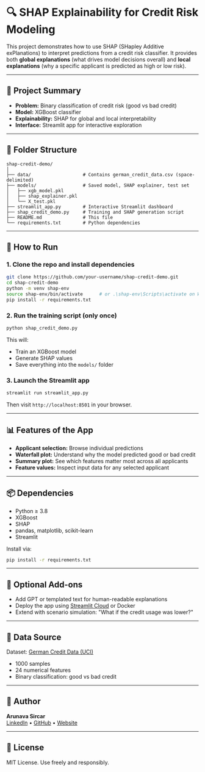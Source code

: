 # 🔍 SHAP Explainability for Credit Risk Modeling

This project demonstrates how to use SHAP (SHapley Additive exPlanations) to interpret predictions from a credit risk classifier. It provides both **global explanations** (what drives model decisions overall) and **local explanations** (why a specific applicant is predicted as high or low risk).

---

## 🧠 Project Summary

- **Problem:** Binary classification of credit risk (good vs bad credit)
- **Model:** XGBoost classifier
- **Explainability:** SHAP for global and local interpretability
- **Interface:** Streamlit app for interactive exploration

---

## 📁 Folder Structure

```
shap-credit-demo/
│
├── data/                   # Contains german_credit_data.csv (space-delimited)
├── models/                 # Saved model, SHAP explainer, test set
│   ├── xgb_model.pkl
│   ├── shap_explainer.pkl
│   └── X_test.pkl
├── streamlit_app.py        # Interactive Streamlit dashboard
├── shap_credit_demo.py     # Training and SHAP generation script
├── README.md               # This file
└── requirements.txt        # Python dependencies
```

---

## 🚀 How to Run

### 1. Clone the repo and install dependencies

```bash
git clone https://github.com/your-username/shap-credit-demo.git
cd shap-credit-demo
python -m venv shap-env
source shap-env/bin/activate      # or .\shap-env\Scripts\activate on Windows
pip install -r requirements.txt
```

### 2. Run the training script (only once)

```bash
python shap_credit_demo.py
```

This will:
- Train an XGBoost model
- Generate SHAP values
- Save everything into the `models/` folder

### 3. Launch the Streamlit app

```bash
streamlit run streamlit_app.py
```

Then visit `http://localhost:8501` in your browser.

---

## 📊 Features of the App

- **Applicant selection:** Browse individual predictions
- **Waterfall plot:** Understand why the model predicted good or bad credit
- **Summary plot:** See which features matter most across all applicants
- **Feature values:** Inspect input data for any selected applicant

---

## 📦 Dependencies

- Python ≥ 3.8
- XGBoost
- SHAP
- pandas, matplotlib, scikit-learn
- Streamlit

Install via:

```bash
pip install -r requirements.txt
```

---

## 🔐 Optional Add-ons

- Add GPT or templated text for human-readable explanations
- Deploy the app using [Streamlit Cloud](https://streamlit.io/cloud) or Docker
- Extend with scenario simulation: "What if the credit usage was lower?"

---

## 📄 Data Source

Dataset: [German Credit Data (UCI)](https://archive.ics.uci.edu/ml/datasets/statlog+(german+credit+data))  
- 1000 samples  
- 24 numerical features  
- Binary classification: good vs bad credit

---

## 🧠 Author

**Arunava Sircar**  
[LinkedIn](https://www.linkedin.com/in/arunava-sircar) • [GitHub](https://github.com/asircar) • [Website](https://www.arunavasircar.com/)

---

## 📜 License

MIT License. Use freely and responsibly.
